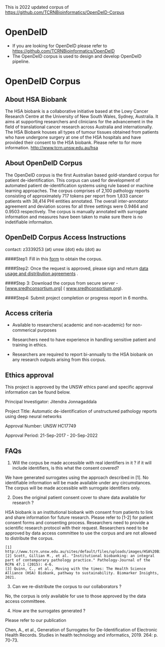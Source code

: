 This is 2022 updated corpus of https://github.com/TCRNBioinformatics/OpenDeID-Corpus


# OpenDeID 
- If you are looking for OpenDeID please refer to https://github.com/TCRNBioinformatics/OpenDeID
- The OpenDeID corpus is used to design and develop OpenDeID pipeline. 


# OpenDeID Corpus


## About HSA Biobank 

The HSA biobank is a collaborative initiative based at the Lowy Cancer Research Centre at the University of New South Wales, Sydney, Australia. It aims at supporting researchers and clinicians for the advancement in the field of translational cancer research across Australia and internationally. The HSA Biobank houses all types of tumour tissues obtained from patients who have undergone surgery at one of the HSA hospitals and have provided their consent to the HSA biobank. Please refer to for more information. 
http://www.tcrn.unsw.edu.au/hsa

## About OpenDeID Corpus

The OpenDeID  corpus is the first Australian based gold-standard corpus for patient de-identification. This corpus can used for development of automated patient de-identification systems using rule based or machine learning approaches. The corpus comprises of 2,100 pathology reports consisting of approximately 717 tokens per report from 1,833 cancer patients with 38,414 PHI entities annotated. The overall inter-annotator agreement and deviation scores for all three settings were 0.9464 and 0.9503 respectively. The corpus is manually annotated with surrogate information and measures have been taken to make sure there is no indetifiable informaiton. 

## OpenDeID Corpus Access Instructions

contact: z3339253 (at) unsw (dot) edu  (dot) au

####Step1: Fill in this [form](https://forms.office.com/Pages/ResponsePage.aspx?id=pM_2PxXn20i44Qhnufn7o9BeeOC_8jxNuJQ2lgxVdtdUMFIzN1lLQUhYUkxRMDdPQklJVE1UVjNWVS4u) to obtain the corpus. 	

####Step2: Once the request is approved, please sign and return [data usage and distribution agreements](https://github.com/TCRNBioinformatics/OpenDeID-Corpus/blob/master/OpenDeID%20Corpus%20DUA%20v2.0_2021.pdf) .

####Step 3: Download the corpus from secure server - [www.sredhconsortium.org] ( www.sredhconsortium.org).

####Step4: Submit project completion or progress report in 6 months. 

## Access criteria

- Available to researchers( academic and non-academic) for non-commerical purposes

- Researchers need to have experience in handling sensitive patient and training in ethics. 

- Researchers are required to report bi-annually to the HSA biobank on any research outputs arising from this corpus. 

## Ethics approval

This project is approved by the UNSW ethics panel and specific approval information can be found below. 

Principal Investigator: Jitendra Jonnagaddala

Project Title: Automatic de-identification of unstructured pathology reports using deep neural networks

Approval Number: UNSW HC17749 

Approval Period: 21-Sep-2017 - 20-Sep-2022


## FAQs

1.  Will the corpus be made accessible with real identifiers in it ? if it will include identifiers, is this what the consent covered? 

We have generated surrogates using the approach described in [1]. No identifiable information will be made available under any circumstances. The corpus will be made accessible with surrogate identifiers only. 

2.   Does the original patient consent cover to share data available for research ?

HSA biobank is an institutional biobank with consent from patients to link and share information for future research. Please refer to [1-2] for patient consent forms and consenting process. Researchers need to provide a scientific research protocol with their request. Researchers need to be approved by data access committee to use the corpus and are not allowed to distribute the corpus. 

    [1] http://www.tcrn.unsw.edu.au/sites/default/files/uploads/images/HSA%20Biobank%20Consent%20Form%20V%201%201.pdf
    [2] Scott, Gillian M., et al. "Institutional biobanking: an integral part of contemporary pathology practice." Pathology-Journal of the RCPA 47.1 (2015): 4-6.
    [3] Quinn, C., et al., Moving with the times: The Health Science Alliance (HSA) Biobank, pathway to sustainability. Biomarker Insights, 2021.

3.   Can we re-distribute the corpus to our collaborators ? 

No, the corpus is only available for use to those approved by the data access committeee. 

4. How are the surrogates generated ? 

Please refer to our publication

Chen, A., et al., Generation of Surrogates for De-Identification of Electronic Health Records. Studies in health technology and informatics, 2019. 264: p. 70-73.
